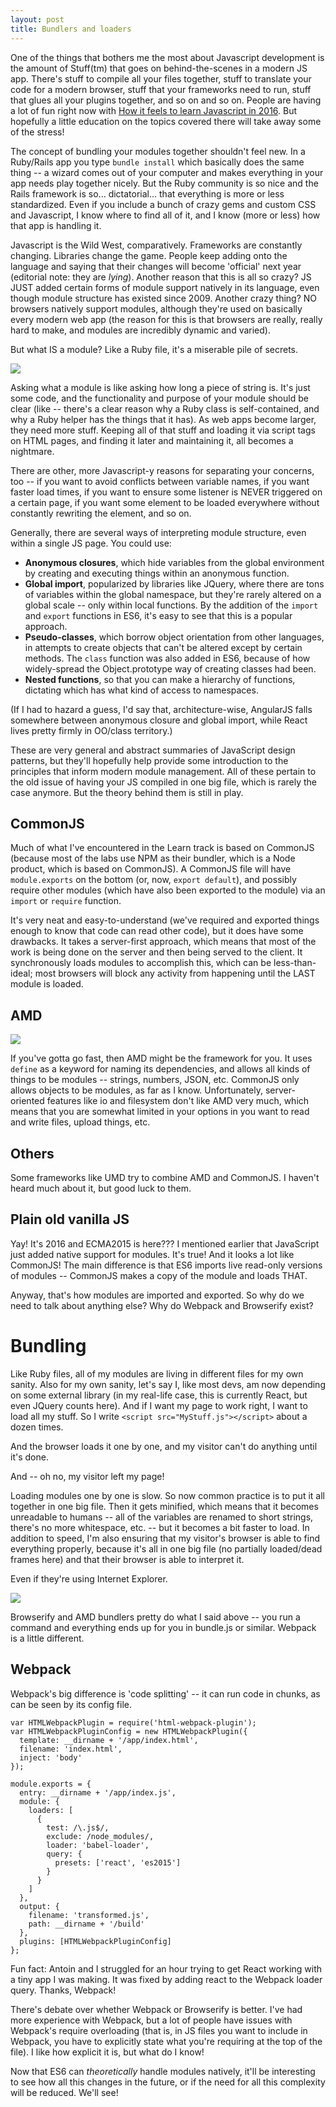 ```yaml
---
layout: post
title: Bundlers and loaders
---
```


One of the things that bothers me the most about Javascript development is the amount of Stuff(tm) that goes on behind-the-scenes in a modern JS app. There's stuff to compile all your files together, stuff to translate your code for a modern browser, stuff that your frameworks need to run, stuff that glues all your plugins together, and so on and so on. People are having a lot of fun right now with [How it feels to learn Javascript in 2016](https://hackernoon.com/how-it-feels-to-learn-javascript-in-2016-d3a717dd577f#.xeg7joeyh). But hopefully a little education on the topics covered there will take away some of the stress!

The concept of bundling your modules together shouldn't feel new. In a Ruby/Rails app you type `bundle install` which basically does the same thing -- a wizard comes out of your computer and makes everything in your app needs play together nicely. But the Ruby community is so nice and the Rails framework is so... dictatorial... that everything is more or less standardized. Even if you include a bunch of crazy gems and custom CSS and Javascript, I know where to find all of it, and I know (more or less) how that app is handling it.

Javascript is the Wild West, comparatively. Frameworks are constantly changing. Libraries change the game. People keep adding onto the language and saying that their changes will become 'official' next year (editorial note: they are *lying*). Another reason that this is all so crazy? JS JUST added certain forms of module support natively in its language, even though module structure has existed since 2009. Another crazy thing? NO browsers natively support modules, although they're used on basically every modern web app (the reason for this is that browsers are really, really hard to make, and modules are incredibly dynamic and varied).

But what IS a module? Like a Ruby file, it's a miserable pile of secrets.

<img src="https://s-media-cache-ak0.pinimg.com/originals/6b/1b/12/6b1b12642d86a8283a6adeb5c7ae705a.jpg" />

Asking what a module is like asking how long a piece of string is. It's just some code, and the functionality and purpose of your module should be clear (like -- there's a clear reason why a Ruby class is self-contained, and why a Ruby helper has the things that it has). As web apps become larger, they need more stuff. Keeping all of that stuff and loading it via script tags on HTML pages, and finding it later and maintaining it, all becomes a nightmare.

There are other, more Javascript-y reasons for separating your concerns, too -- if you want to avoid conflicts between variable names, if you want faster load times, if you want to ensure some listener is NEVER triggered on a certain page, if you want some element to be loaded everywhere without constantly rewriting the element, and so on.

Generally, there are several ways of interpreting module structure, even within a single JS page. You could use:
* **Anonymous closures**, which hide variables from the global environment by creating and executing things within an anonymous function.
* **Global import**, popularized by libraries like JQuery, where there are tons of variables within the global namespace, but they're rarely altered on a global scale -- only within local functions. By the addition of the `import` and `export` functions in ES6, it's easy to see that this is a popular approach.
* **Pseudo-classes**, which borrow object orientation from other languages, in attempts to create objects that can't be altered except by certain methods. The `class` function was also added in ES6, because of how widely-spread the Object.prototype way of creating classes had been.
* **Nested functions**, so that you can make a hierarchy of functions, dictating which has what kind of access to namespaces.

(If I had to hazard a guess, I'd say that, architecture-wise, AngularJS falls somewhere between anonymous closure and global import, while React lives pretty firmly in OO/class territory.)

These are very general and abstract summaries of JavaScript design patterns, but they'll hopefully help provide some introduction to the principles that inform modern module management. All of these pertain to the old issue of having your JS compiled in one big file, which is rarely the case anymore. But the theory behind them is still in play.

<h2>CommonJS</h2>

Much of what I've encountered in the Learn track is based on CommonJS (because most of the labs use NPM as their bundler, which is a Node product, which is based on CommonJS). A CommonJS file will have `module.exports` on the bottom (or, now, `export default`), and possibly require other modules (which have also been exported to the module) via an `import` or `require` function.

It's very neat and easy-to-understand (we've required and exported things enough to know that code can read other code), but it does have some drawbacks. It takes a server-first approach, which means that most of the work is being done on the server and then being served to the client. It synchronously loads modules to accomplish this, which can be less-than-ideal; most browsers will block any activity from happening until the LAST module is loaded.

<h2>AMD</h2>

<img src="http://i.imgur.com/YOfDH51.jpg" />

If you've gotta go fast, then AMD might be the framework for you. It uses `define` as a keyword for naming its dependencies, and allows all kinds of things to be modules -- strings, numbers, JSON, etc. CommonJS only allows objects to be modules, as far as I know. Unfortunately, server-oriented features like io and filesystem don't like AMD very much, which means that you are somewhat limited in your options in you want to read and write files, upload things, etc.

<h2>Others</h2>

Some frameworks like UMD try to combine AMD and CommonJS. I haven't heard much about it, but good luck to them.

<h2>Plain old vanilla JS</h2>

Yay! It's 2016 and ECMA2015 is here??? I mentioned earlier that JavaScript just added native support for modules. It's true! And it looks a lot like CommonJS! The main difference is that ES6 imports live read-only versions of modules -- CommonJS makes a copy of the module and loads THAT.

Anyway, that's how modules are imported and exported. So why do we need to talk about anything else? Why do Webpack and Browserify exist?

<h1>Bundling</h1>

Like Ruby files, all of my modules are living in different files for my own sanity. Also for my own sanity, let's say I, like most devs, am now depending on some external library (in my real-life case, this is currently React, but even JQuery counts here). And if I want my page to work right, I want to load all my stuff. So I write `<script src="MyStuff.js"></script>` about a dozen times.

And the browser loads it one by one, and my visitor can't do anything until it's done.

And -- oh no, my visitor left my page!

Loading modules one by one is slow. So now common practice is to put it all together in one big file. Then it gets minified, which means that it becomes unreadable to humans -- all of the variables are renamed to short strings, there's no more whitespace, etc. -- but it becomes a bit faster to load. In addition to speed, I'm also ensuring that my visitor's browser is able to find everything properly, because it's all in one big file (no partially loaded/dead frames here) and that their browser is able to interpret it.

Even if they're using Internet Explorer.

<img src="https://i.imgflip.com/ti60l.jpg" />

Browserify and AMD bundlers pretty do what I said above -- you run a command and everything ends up for you in bundle.js or similar. Webpack is a little different.

<h2>Webpack</h2>

Webpack's big difference is 'code splitting' -- it can run code in chunks, as can be seen by its config file.

```
var HTMLWebpackPlugin = require('html-webpack-plugin');
var HTMLWebpackPluginConfig = new HTMLWebpackPlugin({
  template: __dirname + '/app/index.html',
  filename: 'index.html',
  inject: 'body'
});

module.exports = {
  entry: __dirname + '/app/index.js',
  module: {
    loaders: [
      {
        test: /\.js$/,
        exclude: /node_modules/,
        loader: 'babel-loader',
        query: {
          presets: ['react', 'es2015']
        }
      }
    ]
  },
  output: {
    filename: 'transformed.js',
    path: __dirname + '/build'  
  },
  plugins: [HTMLWebpackPluginConfig]
};
```
Fun fact: Antoin and I struggled for an hour trying to get React working with a tiny app I was making. It was fixed by adding react to the Webpack loader query. Thanks, Webpack!

There's debate over whether Webpack or Browserify is better. I've had more experience with Webpack, but a lot of people have issues with Webpack's require overloading (that is, in JS files you want to include in Webpack, you have to explicitly state what you're requiring at the top of the file). I like how explicit it is, but what do I know!

Now that ES6 can *theoretically* handle modules natively, it'll be interesting to see how all this changes in the future, or if the need for all this complexity will be reduced. We'll see!
